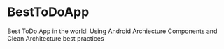 # BestToDoApp
 Best ToDo App in the world! Using Android Archiecture Components and Clean Architecture best practices
